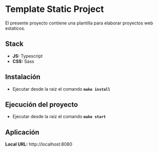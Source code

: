 # Template Static Project
El presente proyecto contiene una plantilla para elaborar proyectos web estaticos.

## Stack
  * **JS:** Typescript
  * **CSS:** Sass

## Instalación
- Ejecutar desde la raiz el comando **`make install`**

## Ejecución del proyecto
- Ejecutar desde la raiz el comando **`make start`**

## Aplicación
**Local URL:** http://localhost:8080
